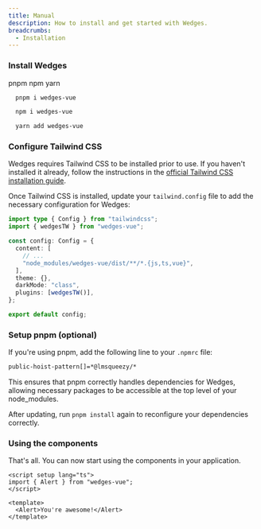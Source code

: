 ```yaml
---
title: Manual
description: How to install and get started with Wedges.
breadcrumbs:
  - Installation
---
```


<Steps>

### Install Wedges

<Tabs variant='underlined' defaultValue='pnpm'>
  <TabsList>
      <TabsTrigger value="pnpm">pnpm</TabsTrigger>
      <TabsTrigger value="npm">npm</TabsTrigger>
      <TabsTrigger value="yarn">yarn</TabsTrigger>
  </TabsList>

  <TabsContent value="pnpm">

```bash
  pnpm i wedges-vue
```
  </TabsContent>

  <TabsContent value="npm">

```bash
  npm i wedges-vue
```

  </TabsContent>

  <TabsContent value="yarn">

```bash
  yarn add wedges-vue
```

  </TabsContent>
</Tabs>

### Configure Tailwind CSS

Wedges requires Tailwind CSS to be installed prior to use. If you haven't installed it already, follow the instructions in the <a href="https://tailwindcss.com/docs/installation/" target="_blank" rel='nofollow noreferrer'>official Tailwind CSS installation guide</a>.

Once Tailwind CSS is installed, update your `tailwind.config` file to add the necessary configuration for Wedges:

```ts
import type { Config } from "tailwindcss";
import { wedgesTW } from "wedges-vue";

const config: Config = {
  content: [
    // ...
    "node_modules/wedges-vue/dist/**/*.{js,ts,vue}",
  ],
  theme: {},
  darkMode: "class",
  plugins: [wedgesTW()],
};

export default config;
```

### Setup pnpm (optional)

If you're using pnpm, add the following line to your `.npmrc` file:

```bash
public-hoist-pattern[]=*@lmsqueezy/*
```

This ensures that pnpm correctly handles dependencies for Wedges, allowing necessary packages to be accessible at the top level of your node_modules.

After updating, run `pnpm install` again to reconfigure your dependencies correctly.

### Using the components

That's all. You can now start using the components in your application.

```vue
<script setup lang="ts">
import { Alert } from "wedges-vue";
</script>

<template>
  <Alert>You're awesome!</Alert>
</template>
```

</Steps>
